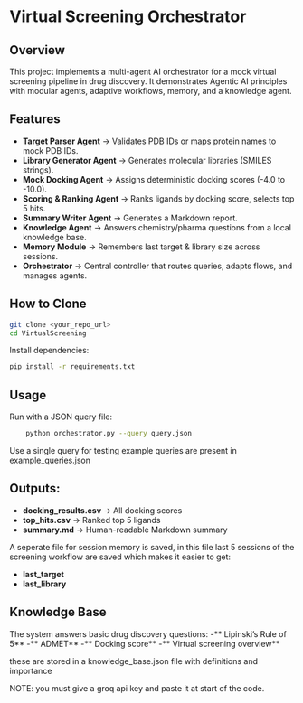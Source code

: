 # Virtual Screening Orchestrator

## Overview
This project implements a multi-agent AI orchestrator for a mock virtual screening pipeline in drug discovery.
It demonstrates Agentic AI principles with modular agents, adaptive workflows, memory, and a knowledge agent.

## Features
- **Target Parser Agent** → Validates PDB IDs or maps protein names to mock PDB IDs.  
- **Library Generator Agent** → Generates molecular libraries (SMILES strings).  
- **Mock Docking Agent** → Assigns deterministic docking scores (-4.0 to -10.0).  
- **Scoring & Ranking Agent** → Ranks ligands by docking score, selects top 5 hits.  
- **Summary Writer Agent** → Generates a Markdown report.  
- **Knowledge Agent** → Answers chemistry/pharma questions from a local knowledge base.  
- **Memory Module** → Remembers last target & library size across sessions.  
- **Orchestrator** → Central controller that routes queries, adapts flows, and manages agents.

  
## How to Clone
```bash
git clone <your_repo_url>
cd VirtualScreening
```
Install dependencies:
```bash
pip install -r requirements.txt
```
## Usage

Run with a JSON query file:
```bash
    python orchestrator.py --query query.json
```

Use a single query for testing
example queries are present in example_queries.json

## Outputs:

- **docking_results.csv** → All docking scores
- **top_hits.csv** → Ranked top 5 ligands
- **summary.md** → Human-readable Markdown summary

A seperate file for session memory is saved,
in this file last 5 sessions of the screening workflow are saved which makes it easier to get:
- **last_target**
- **last_library**

## Knowledge Base
The system answers basic drug discovery questions:
-** Lipinski’s Rule of 5**
-** ADMET**
-** Docking score**
-** Virtual screening overview**

these are stored in a knowledge_base.json file with definitions and importance

NOTE: you must give a groq api key and paste it at start of the code.











